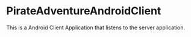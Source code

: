 PirateAdventureAndroidClient
============================

This is a Android Client Application that listens to the server application. 
